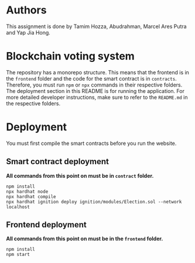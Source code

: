 # Authors
This assignment is done by Tamim Hozza, Abudrahman, Marcel Ares Putra and Yap Jia Hong.

# Blockchain voting system
The repository has a monorepo structure. This means that the frontend is in the `frontend` folder and the code for the smart contract is in `contracts`. Therefore, you must run `npm` or `npx` commands in their respective folders. The deployment section in this README is for running the application. For more detailed developer instructions, make sure to refer to the `README.md` in the respective folders.

# Deployment
You must first compile the smart contracts before you run the website.

## Smart contract deployment
**All commands from this point on must be in `contract` folder.**

```
npm install
npx hardhat node
npx hardhat compile
npx hardhat ignition deploy ignition/modules/Election.sol --network localhost
```

## Frontend deployment
**All commands from this point on must be in the `frontend` folder.**

```
npm install
npm start
```